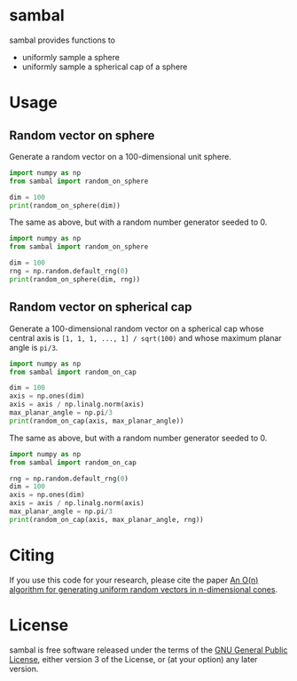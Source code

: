 # sambal

sambal provides functions to

- uniformly sample a sphere
- uniformly sample a spherical cap of a sphere

# Usage

## Random vector on sphere

Generate a random vector on a 100-dimensional unit sphere.
```python
import numpy as np
from sambal import random_on_sphere

dim = 100
print(random_on_sphere(dim))
```

The same as above, but with a random number generator seeded to 0.
```python
import numpy as np
from sambal import random_on_sphere

dim = 100
rng = np.random.default_rng(0)
print(random_on_sphere(dim, rng))
```

## Random vector on spherical cap

Generate a 100-dimensional random vector on a spherical cap whose
central axis is `[1, 1, 1, ..., 1] / sqrt(100)` and whose maximum
planar angle is `pi/3`.
```python
import numpy as np
from sambal import random_on_cap

dim = 100
axis = np.ones(dim)
axis = axis / np.linalg.norm(axis)
max_planar_angle = np.pi/3
print(random_on_cap(axis, max_planar_angle))
```

The same as above, but with a random number generator seeded to 0.
```python
import numpy as np
from sambal import random_on_cap

rng = np.random.default_rng(0)
dim = 100
axis = np.ones(dim)
axis = axis / np.linalg.norm(axis)
max_planar_angle = np.pi/3
print(random_on_cap(axis, max_planar_angle, rng))
```

# Citing

If you use this code for your research, please cite the paper [An O(n)
algorithm for generating uniform random vectors in n-dimensional
cones](https://arxiv.org/abs/2101.00936).

# License

sambal is free software released under the terms of the [GNU General
Public License](https://www.gnu.org/licenses/gpl.html), either version
3 of the License, or (at your option) any later version.
